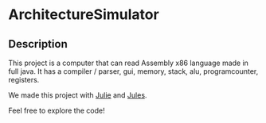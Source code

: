 # ArchitectureSimulator

## Description
This project is a computer that can read Assembly x86 language made in full java. It has a compiler / parser, gui, memory, stack, alu, programcounter, registers.

We made this project with [Julie](
  https://github.com/juliele1) and [Jules](
  https://github.com/juliogver).

Feel free to explore the code!
